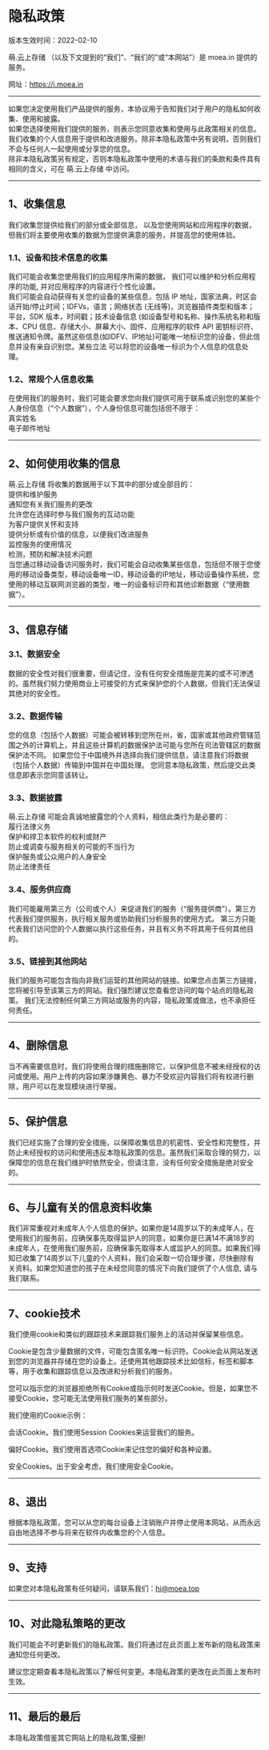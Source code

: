 # 隐私政策

版本生效时间：2022-02-10 <br>

萌.云上存储 （以及下文提到的“我们”、“我们的”或“本网站”）是 moea.in 提供的服务。<br>

网址：https://i.moea.in

---

如果您决定使用我们产品提供的服务，本协议用于告知我们对于用户的隐私如何收集、使用和披露。<br>
如果您选择使用我们提供的服务，则表示您同意收集和使用与此政策相关的信息。我们收集的个人信息用于提供和改进服务。除非本隐私政策中另有说明，否则我们不会与任何人一起使用或分享您的信息。 <br>
除非本隐私政策另有规定，否则本隐私政策中使用的术语与我们的条款和条件具有相同的含义，可在 萌.云上存储 中访问。<br>

---

## 1、收集信息

我们收集您提供给我们的部分或全部信息， 以及您使用网站和应用程序的数据，但我们将主要使用收集的数据为您提供满意的服务，并提高您的使用体验。

### 1.1、设备和技术信息的收集

我们可能会收集您使用我们的应用程序所需的数据， 我们可以维护和分析应用程序的功能, 并对应用程序的内容进行个性化设置。<br>
我们可能会自动获得有关您的设备的某些信息，包括 IP 地址，国家法典，时区会话开始/停止时间；IDFVs，语言；网络状态 (无线等)，浏览器插件类型和版本；平台，SDK 版本，时间戳；技术设备信息 (如设备型号和名称、操作系统名称和版本、CPU 信息、存储大小、屏幕大小、固件、应用程序的软件 API 密钥标识符、推送通知令牌。虽然这些信息(如IDFV、IP地址)可能唯一地标识您的设备，但此信息并没有亲自识别您。某些立法 可以将您的设备唯一标识为个人信息的信息处理。

### 1.2、常规个人信息收集

在使用我们的服务时，我们可能会要求您向我们提供可用于联系或识别您的某些个人身份信息（“个人数据”），个人身份信息可能包括但不限于：<br>
真实姓名 <br>
电子邮件地址 <br>

---

## 2、如何使用收集的信息

萌.云上存储 将收集的数据用于以下其中的部分或全部目的： <br>
提供和维护服务 <br>
通知您有关我们服务的更改 <br>
允许您在选择时参与我们服务的互动功能 <br>
为客户提供关怀和支持 <br>
提供分析或有价值的信息，以便我们改进服务 <br>
监控服务的使用情况 <br>
检测，预防和解决技术问题 <br>
当您通过移动设备访问服务时，我们可能会自动收集某些信息，包括但不限于您使用的移动设备类型，移动设备唯一ID，移动设备的IP地址，移动设备操作系统，您使用的移动互联网浏览器的类型，唯一的设备标识符和其他诊断数据（“使用数据”）。

---

## 3、信息存储

### 3.1、数据安全

数据的安全性对我们很重要，但请记住，没有任何安全措施是完美的或不可渗透的。虽然我们努力使用商业上可接受的方式来保护您的个人数据，但我们无法保证其绝对的安全性。

### 3.2、数据传输

您的信息（包括个人数据）可能会被转移到您所在州，省，国家或其他政府管辖范围之外的计算机上，并且这些计算机的数据保护法可能与您所在司法管辖区的数据保护法不同。
如果您位于中国境外并选择向我们提供信息，请注意我们将数据（包括个人数据）传输到中国并在中国处理。
您同意本隐私政策，然后提交此类信息即表示您同意该转让。

### 3.3、数据披露

萌.云上存储 可能会真诚地披露您的个人资料，相信此类行为是必要的： <br>
履行法律义务 <br>
保护和捍卫本软件的权利或财产 <br>
防止或调查与服务相关的可能的不当行为 <br>
保护服务或公众用户的人身安全 <br>
防止法律责任 <br>

### 3.4、服务供应商

我们可能雇用第三方（公司或个人）来促进我们的服务（“服务提供商”）。第三方代表我们提供服务，执行相关服务或协助我们分析服务的使用方式。 第三方只能代表我们访问您的个人数据以执行这些任务，并且有义务不将其用于任何其他目的。 <br>

### 3.5、链接到其他网站

我们的服务可能包含指向非我们运营的其他网站的链接。如果您点击第三方链接，您将被引导至该第三方的网站。我们强烈建议您查看您访问的每个站点的隐私政策。 我们无法控制任何第三方网站或服务的内容，隐私政策或做法，也不承担任何责任。<br>

---

## 4、删除信息

当不再需要信息时，我们将使用合理的措施删除它，以保护信息不被未经授权的访问或使用。用户上传的内容如果涉嫌黄色、暴力不受欢迎内容我们将有权进行删除，用户可以在发现模块进行举报。 <br>

---

## 5、保护信息

我们已经实施了合理的安全措施，以保障收集信息的机密性、安全性和完整性，并防止未经授权的访问和使用违反本隐私政策的信息。虽然我们采取合理的努力，以保障您的信息在我们维护时依然安全，但请注意，没有任何安全措施是绝对安全的。 <br>

---

## 6、与儿童有关的信息资料收集

我们非常重视对未成年人个人信息的保护。如果你是14周岁以下的未成年人，在使用我们的服务前，应确保事先取得监护人的同意，如果你是已满14不满18岁的未成年人，在使用我们服务前，应确保事先取得本人或监护人的同意。如果我们得知已收集了14周岁以下儿童的个人资料，我们会采取一切合理步骤，尽快删除有关资料。如果您知道您的孩子在未经您同意的情况下向我们提供了个人信息, 请与我们联系。 <br>

---

## 7、cookie技术

我们使用cookie和类似的跟踪技术来跟踪我们服务上的活动并保留某些信息。 <br>

Cookie是包含少量数据的文件，可能包含匿名唯一标识符。Cookie会从网站发送到您的浏览器并存储在您的设备上。还使用其他跟踪技术比如信标，标签和脚本等，用于收集和跟踪信息以及改进和分析我们的服务。 <br>

您可以指示您的浏览器拒绝所有Cookie或指示何时发送Cookie。但是，如果您不接受Cookie，您可能无法使用我们服务的某些部分。<br>

我们使用的Cookie示例： <br>

会话Cookie。我们使用Session Cookies来运营我们的服务。 <br>

偏好Cookie。我们使用首选项Cookie来记住您的偏好和各种设置。<br>

安全Cookies。出于安全考虑，我们使用安全Cookie。 <br>

---

## 8、退出 

 根据本隐私政策，您可以从您的每台设备上注销账户并停止使用本网站，从而永远自由地选择不参与将来在软件内收集您的个人信息。 <br>

---

## 9、支持

如果您对本隐私政策有任何疑问，请联系我们：<hi@moea.top> <br>

---

## 10、对此隐私策略的更改

我们可能会不时更新我们的隐私政策。我们将通过在此页面上发布新的隐私政策来通知您任何更改。 <br>

建议您定期查看本隐私政策以了解任何变更。本隐私政策的更改在此页面上发布时生效。 <br>

---

## 11、最后的最后

本隐私政策借鉴其它网站上的隐私政策,侵删!